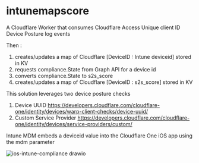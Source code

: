 # intunemapscore

A Cloudflare Worker that consumes Cloudflare Access Unique client ID Device Posture log events

Then :

1. creates/updates a map of Cloudflare [DeviceID : Intune deviceid] stored in KV
2. requests compliance.State from Graph API for a device id
3. converts compliance.State to s2s_score
4. creates/updates a map of Cloudflare [DeviceID : s2s_score] stored in KV



This solution leverages two device posture checks 

1. Device UUID https://developers.cloudflare.com/cloudflare-one/identity/devices/warp-client-checks/device-uuid/
2. Custom Service Provider https://developers.cloudflare.com/cloudflare-one/identity/devices/service-providers/custom/


Intune MDM embeds a deviceid value into the Cloudflare One iOS app using the mdm parameter 


![ios-intune-compliance drawio](https://github.com/user-attachments/assets/8325e68d-66ae-4530-a50c-868edb242a1f)



